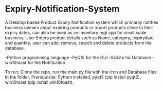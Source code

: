 # Expiry-Notification-System
A Desktop based Product Expiry Notification system which primarily notifies business owners about expiring products or report products close to their expiry dates, can also be used as an inventory mgt app for small scale business. User Enters product details such as Name, category, expirydate and quantity, user can add, remove, search and delete products from the database.

-Python programming language
-PyQt5 for the GUI
-SQLite for Database
-win10toast for the Notification

To run; Clone the repo, run the main.py file with the icon and Database files in the folder.
Prerequisite: Python installed, pyqt5 (pip install pyqt5), win10toast (pip install win10toast).  
